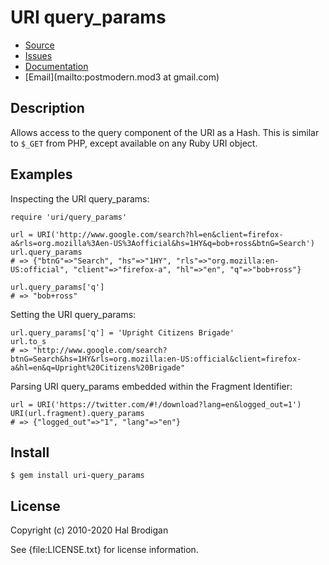 # URI query_params

* [Source](https://github.com/postmodern/uri-query_params)
* [Issues](https://github.com/postmodern/uri-query_params/issues)
* [Documentation](http://rubydoc.info/gems/uri-query_params/frames)
* [Email](mailto:postmodern.mod3 at gmail.com)

## Description

Allows access to the query component of the URI as a Hash. This is similar
to `$_GET` from PHP, except available on any Ruby URI object.

## Examples

Inspecting the URI query_params:

    require 'uri/query_params'
    
    url = URI('http://www.google.com/search?hl=en&client=firefox-a&rls=org.mozilla%3Aen-US%3Aofficial&hs=1HY&q=bob+ross&btnG=Search')
    url.query_params
    # => {"btnG"=>"Search", "hs"=>"1HY", "rls"=>"org.mozilla:en-US:official", "client"=>"firefox-a", "hl"=>"en", "q"=>"bob+ross"}

    url.query_params['q']
    # => "bob+ross"

Setting the URI query_params:

    url.query_params['q'] = 'Upright Citizens Brigade'
    url.to_s
    # => "http://www.google.com/search?btnG=Search&hs=1HY&rls=org.mozilla:en-US:official&client=firefox-a&hl=en&q=Upright%20Citizens%20Brigade"

Parsing URI query_params embedded within the Fragment Identifier:

    url = URI('https://twitter.com/#!/download?lang=en&logged_out=1')
    URI(url.fragment).query_params
    # => {"logged_out"=>"1", "lang"=>"en"}

## Install

    $ gem install uri-query_params

## License

Copyright (c) 2010-2020 Hal Brodigan

See {file:LICENSE.txt} for license information.
